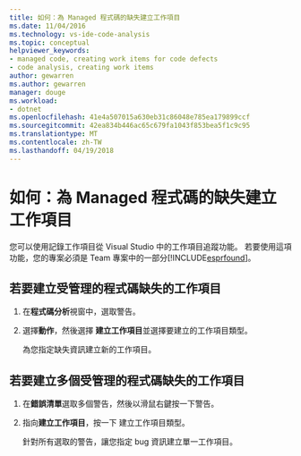 ```yaml
---
title: 如何：為 Managed 程式碼的缺失建立工作項目
ms.date: 11/04/2016
ms.technology: vs-ide-code-analysis
ms.topic: conceptual
helpviewer_keywords:
- managed code, creating work items for code defects
- code analysis, creating work items
author: gewarren
ms.author: gewarren
manager: douge
ms.workload:
- dotnet
ms.openlocfilehash: 41e4a507015a630eb31c86048e785ea179899ccf
ms.sourcegitcommit: 42ea834b446ac65c679fa1043f853bea5f1c9c95
ms.translationtype: MT
ms.contentlocale: zh-TW
ms.lasthandoff: 04/19/2018
---
```

# <a name="how-to-create-a-work-item-for-a-managed-code-defect"></a>如何：為 Managed 程式碼的缺失建立工作項目

您可以使用記錄工作項目從 Visual Studio 中的工作項目追蹤功能。 若要使用這項功能，您的專案必須是 Team 專案中的一部分[!INCLUDE[esprfound](../code-quality/includes/esprfound_md.md)]。

## <a name="to-create-a-work-item-for-managed-code-defect"></a>若要建立受管理的程式碼缺失的工作項目

1. 在**程式碼分析**視窗中，選取警告。

2. 選擇**動作**，然後選擇 **建立工作項目**並選擇要建立的工作項目類型。

     為您指定缺失資訊建立新的工作項目。

## <a name="to-create-a-work-item-for-multiple-managed-code-defects"></a>若要建立多個受管理的程式碼缺失的工作項目

1. 在**錯誤清單**選取多個警告，然後以滑鼠右鍵按一下警告。

2. 指向**建立工作項目**，按一下 建立工作項目類型。

     針對所有選取的警告，讓您指定 bug 資訊建立單一工作項目。